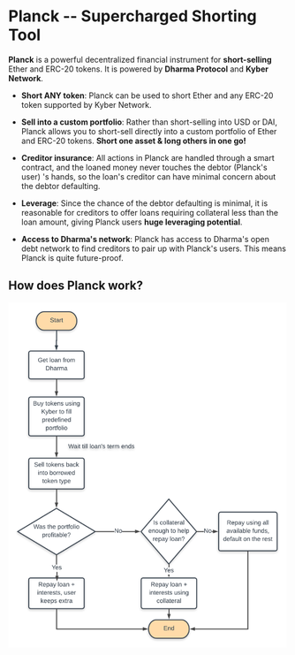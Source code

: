 # Planck -- Supercharged Shorting Tool

**Planck** is a powerful decentralized financial instrument for **short-selling** Ether and ERC-20 tokens. It is powered by **Dharma Protocol** and **Kyber Network**.

- **Short ANY token**: Planck can be used to short Ether and any ERC-20 token supported by Kyber Network.

- **Sell into a custom portfolio**: Rather than short-selling into USD or DAI, Planck allows you to short-sell directly into a custom portfolio of Ether and ERC-20 tokens. **Short one asset & long others in one go!**

- **Creditor insurance**: All actions in Planck are handled through a smart contract, and the loaned money never touches the debtor (Planck's user) 's hands, so the loan's creditor can have minimal concern about the debtor defaulting.

- **Leverage**: Since the chance of the debtor defaulting is minimal, it is reasonable for creditors to offer loans requiring collateral less than the loan amount, giving Planck users **huge leveraging potential**.

- **Access to Dharma's network**: Planck has access to Dharma's open debt network to find creditors to pair up with Planck's users. This means Planck is quite future-proof.

## How does Planck work?

![Planck flow chart](flowchart.png)